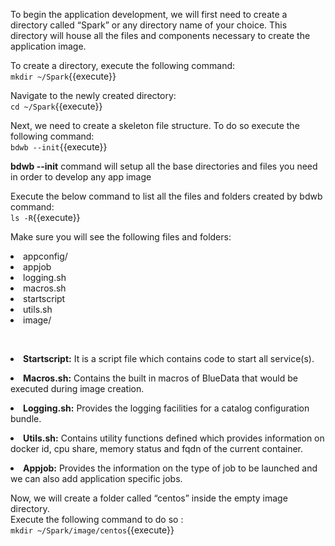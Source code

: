 To begin the application development, we will first need to create a directory called “Spark” or any directory name of your choice. This directory will house all the files and components necessary to create the application image. <br>

To create a directory, execute the following command:<br>
`mkdir ~/Spark`{{execute}}<br>

Navigate to the newly created directory:<br>
`cd ~/Spark`{{execute}}<br>

Next, we need to create a skeleton file structure. To do so execute the following command:<br>
`bdwb --init`{{execute}}

 <b>bdwb --init</b> command will setup all the base directories and files you need in order to develop any app image
 
 Execute the below command to list all the files and folders created by bdwb command:<br>
`ls -R`{{execute}}

Make sure you will see the following files and folders:
<li>appconfig/</li>
<li>appjob</li>
<li>logging.sh</li>
<li>macros.sh</li>
<li>startscript</li>
<li>utils.sh</li>
<li>image/</li>


<br><b><li>Startscript:</b> It is a script file which contains code to start all service(s).

<b><li>Macros.sh:</b> Contains the built in macros of BlueData that would be executed during image creation.

<b><li>Logging.sh:</b> Provides the logging facilities for a catalog configuration bundle. 

<b><li>Utils.sh:</b> Contains utility functions defined which provides information on docker id, cpu share, memory status and fqdn of the current container.

<b><li>Appjob:</b> Provides the information on the type of job to be launched and we can also add application specific jobs.

Now, we will create a folder called “centos” inside the empty image directory.
<br>Execute the following command to do so :
<br>`mkdir ~/Spark/image/centos`{{execute}}
